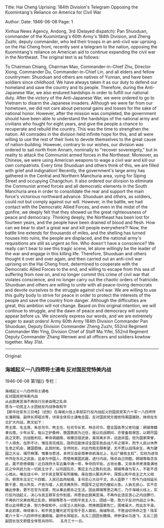 Title: Hai Cheng Uprising: 184th Division's Telegram Opposing the Kuomintang's Reliance on America for Civil War

Author: 
Date: 1946-06-08
Page: 1

Xinhua News Agency, Andong, 3rd (Delayed dispatch): Pan Shuoduan, commander of the Kuomintang's 60th Army's 184th Division, and Zheng Zuzhi, deputy commander, who led their troops in an anti-civil war uprising on the Hai Cheng front, recently sent a telegram to the nation, opposing the Kuomintang's reliance on American aid to continue expanding the civil war in the Northeast. The original text is as follows:

To Chairman Chiang, Chairman Mao, Commander-in-Chief Zhu, Director Xiong, Commander Du, Commander-in-Chief Lin, and all elders and fellow countrymen: Shuoduan and others are natives of Yunnan, and have been soldiers since childhood. We have always taken it as our duty to defend our homeland and save the country and its people. Therefore, during the Anti-Japanese War, we also endured hardships in order to fulfill our national duty. After the victory of the Anti-Japanese War, we were ordered to go to Vietnam to disarm the Japanese invaders. Although we were far from our hometown, we did not care about personal gains and losses for the sake of national honor. However, after the mission was completed, the government should have been able to understand the hardships of the national army and civilians who fought for eight years, and give the people a chance to recuperate and rebuild the country. This was the time to strengthen the nation. All comrades in the division held infinite hope for this, and all were willing to use the rest of their lives to devote themselves to the great cause of nation-building. However, contrary to our wishes, our division was ordered to sail north from Annam, nominally to "recover sovereignty," but in reality to attack the Communist armed forces in the Northeast. Moreover, as Chinese, we were using American weapons to wage a civil war and kill our own compatriots. Every time Shuoduan and others think of this, we are filled with grief and indignation! Recently, the government's large army has gathered in the Central and Northern Manchuria area, vying for Siping Street and occupying Changchun. It also ordered our division to eliminate the Communist armed forces and all democratic elements in the South Manchuria area in order to consolidate the rear and support the main force's victorious northward advance. Shuoduan and others, as soldiers, could not but comply against our will. However, in the battle, we had contact with the Democratic Allied Forces, and even in the midst of the gunfire, we deeply felt that they showed us the great righteousness of peace and democracy. Thinking deeply, the Northeast has been lost for fourteen years, and the people have been drained of blood and flesh. How can we bear to start a great war and kill people everywhere?! Now, the battle line extends for thousands of miles, and the shelling has turned houses into ruins, the people are displaced, and the national army's requisitions are still as urgent as fire. Who doesn't have a conscience? We really can't bear to see this tragic scene, let alone willingly be the leader of the war and engage in this killing life. Therefore, Shuoduan and others thought it over and over again, and then carried out an anti-civil war uprising on the Hai Cheng front, determined to cooperate with the Democratic Allied Forces to the end, and willing to escape from this sea of ​​suffering from now on, and no longer commit this crime of civil war that violates conscience, and no longer carry out the chaotic orders of fratricide. Shuoduan and others are willing to unite with all peace-loving democrats and devote ourselves to the struggle against civil war. We are willing to use this guilty body to strive for peace in order to protect the interests of the people and save the country from danger. Although the difficulties are great, this ambition will not change. Based on this original intention, we will continue to struggle, and the dawn of peace and democracy will surely appear before us. We sincerely express our words, and we are extremely eager to await orders! Army 60th Army 184th Division Commander Pan Shuoduan, Deputy Division Commander Zheng Zuzhi, 552nd Regiment Commander Wei Ying, Division Chief of Staff Ma Yifei, 552nd Regiment Deputy Commander Zhang Wenwei and all officers and soldiers kowtow together. May 31st.



<hr /> 

Original: 


### 海城起义一八四师将士通电  反对国民党恃美内战

1946-06-08
第1版()
专栏：

    海城起义一八四师将士通电
    反对国民党恃美内战
    从此脱离苦海不再执行兄弟自残之乱命
    愿与一切民主人士团结反内战争取和平          
    【新华社安东三日电】（迟到）在海城火线上率部实行反内战起义的国民党军六十军一八四师师长潘朔端、副师长郑祖志等，顷率全体将士通电全国，反对国民党方面依恃美国援助，继续在东北扩大内战，原文如下：
    蒋主席、毛主席、朱总司令、熊主任、杜司令长官、林总司令、暨全国各界父老钧鉴：朔端等籍隶云南，少年从军，每以卫护桑梓，救国救民为己任，是以抗战期间，亦曾备尝艰苦，以期尽国民之天职。抗战胜利后，奉命调越南，收缴日寇武装，虽背离乡井，远适异国，但为国家荣誉，个人得失，在所不计。惟任务完成后，政府应能体谅全国军民血战八年之艰辛，而予人民以休养生息之机会，建国图强，此其时矣。全师同志，对此均抱无限希望，无不愿以战场余生，再为建国之大业，竭尽棉薄。惟事与愿违，本师又自安南奉命航海北上，名曰“接收主权”，实则为进攻中共在东北之武装，且身为中国人，而使用美国武器，进行内战，残杀自己同胞。朔端等每念及此，莫不悲愤填胸！近日政府大军云集中满一带，争夺四平街，占领长春，又命本师肃清南满地区之中共武力及一切民主分子，以巩固后方，策应主力之胜利北进。朔端等身为军人，不能不违心相从。唯在战斗中，对于民主联军有所接触，虽在炮火厮杀声中，深感以和平民主之大义相示。俯思东北沦亡十四载，人民已血肉枯竭，复何忍心大动干戈，杀人盈野？！而今乃战线延长数千里，炮火所及，卢舍为墟，人民流离失所，而国军之征敛仍催如火急。人孰无良心，实不忍睹此惨象，更不忍甘为戎首，而从事此厮杀之生活。因此朔端等思之再三，乃于海城火线上，实行反内战起义，决心与民主联军合作到底，并愿自此脱离苦海，不再作此违反良心之内战罪行，不再执行兄弟自残之乱命。朔端等愿与一切和平民主人士，团结一致，致力于反对内战之斗争。愿以此待罪之身，努力争取和平，以保卫人民利益，而挽救国家危亡。困难虽大，而此志不渝。本此初衷，继续奋斗，和平民主曙光定可呈现于吾人面前。掬诚陈词，不胜迫切待命之至！陆军第六十军一八四师师长潘朔端、副师长郑祖志、五五二团团长魏瑛、师参谋长马逸飞、五五二团副团长张文蔚暨全体官兵同叩。  五月三十一日。
